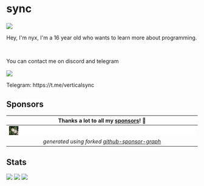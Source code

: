 <p align="center">
  <h1>sync</h1>
  <a href="https://komarev.com/ghpvc"> <img align="center" src="https://komarev.com/ghpvc/?username=verticalsync"/></a>
  
  <p>Hey, I'm nyx, I'm a 16 year old who wants to learn more about programming.</p>
  <br>
  <p>You can contact me on discord and telegram</p>

  <a href="https://discord.com/users/1207087393929171095"> <img align="center" src="https://lanyard.cnrad.dev/api/1207087393929171095"/></a>
  
  <p>Telegram: https://t.me/verticalsync</p>

## Sponsors

|                       **Thanks a lot to all my [sponsors](https://github.com/sponsors/verticalsync)! 💛**                        |
| :---------------------------------------------------------------------------------------------------------------------------------: |
| [![](https://raw.githubusercontent.com/verticalsync/github-sponsor-graph/main/graph.png)](https://github.com/sponsors/verticalsync) |
|                _generated using forked [github-sponsor-graph](https://github.com/verticalsync/github-sponsor-graph)_                |

## Stats

  <img height="50%" width="auto" src ="https://github-readme-stats-git-main-window-syncs-projects.vercel.app/api?username=verticalsync&show_icons=true&count_private=true&theme=dracula&bg_color=00000000"> <img height="50%" width="auto" src ="https://github-readme-stats-git-main-window-syncs-projects.vercel.app/api/top-langs/?username=verticalsync&layout=compact&count_private=true&theme=dracula&bg_color=00000000&langs_count=6&hide=jupyter%20notebook,tex,css,php&exclude_repo=Pacman-AI">
  <img src ="https://streak-stats.demolab.com?user=verticalsync&theme=dracula">
</p>
